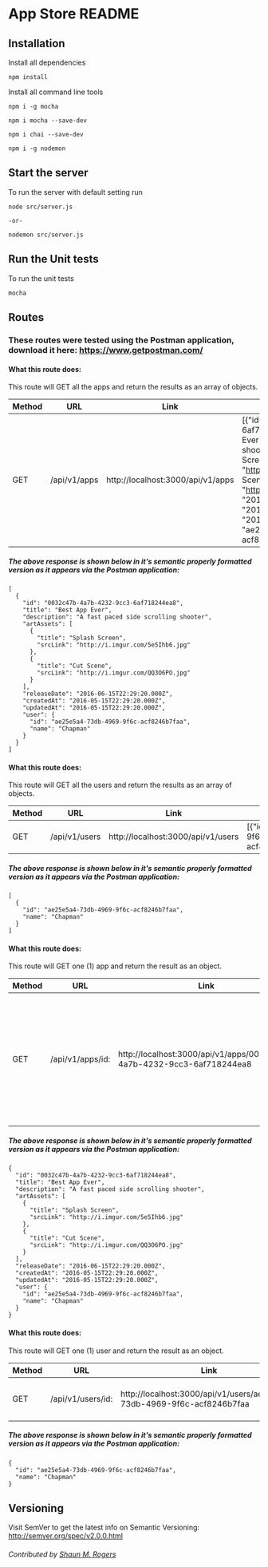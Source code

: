# App Store README

## Installation

Install all dependencies
```
npm install
```

Install all command line tools
```
npm i -g mocha

npm i mocha --save-dev

npm i chai --save-dev

npm i -g nodemon
```


## Start the server

To run the server with default setting run
```
node src/server.js

-or-

nodemon src/server.js
```


## Run the Unit tests

To run the unit tests
```
mocha
```


## Routes

### These routes were tested using the Postman application, download it here: https://www.getpostman.com/

#### What this route does:
This route will GET all the apps and return the results as an array of objects.

| Method | URL | Link | Response |
|---|---|---|---|
| GET | /api/v1/apps | http://localhost:3000/api/v1/apps | [{"id": "0032c47b-4a7b-4232-9cc3-6af718244ea8","title": "Best App Ever","description": "A fast paced side scrolling shooter","artAssets": [{"title": "Splash Screen","srcLink": "http://i.imgur.com/5e5Ihb6.jpg"},{"title": "Cut Scene","srcLink": "http://i.imgur.com/QQ3O6PO.jpg"}],"releaseDate": "2016-06-15T22:29:20.000Z","createdAt": "2016-05-15T22:29:20.000Z","updatedAt": "2016-05-15T22:29:20.000Z","user": {"id": "ae25e5a4-73db-4969-9f6c-acf8246b7faa","name": "Chapman"}}] |
##### The above response is shown below in it's semantic properly formatted version as it appears via the Postman application:
```
[
  {
    "id": "0032c47b-4a7b-4232-9cc3-6af718244ea8",
    "title": "Best App Ever",
    "description": "A fast paced side scrolling shooter",
    "artAssets": [
      {
        "title": "Splash Screen",
        "srcLink": "http://i.imgur.com/5e5Ihb6.jpg"
      },
      {
        "title": "Cut Scene",
        "srcLink": "http://i.imgur.com/QQ3O6PO.jpg"
      }
    ],
    "releaseDate": "2016-06-15T22:29:20.000Z",
    "createdAt": "2016-05-15T22:29:20.000Z",
    "updatedAt": "2016-05-15T22:29:20.000Z",
    "user": {
      "id": "ae25e5a4-73db-4969-9f6c-acf8246b7faa",
      "name": "Chapman"
    }
  }
]
```

#### What this route does:
This route will GET all the users and return the results as an array of objects.

| Method | URL | Link | Response |
|---|---|---|---|
| GET | /api/v1/users | http://localhost:3000/api/v1/users | [{"id": "ae25e5a4-73db-4969-9f6c-acf8246b7faa","name":"Chapman"}]|
##### The above response is shown below in it's semantic properly formatted version as it appears via the Postman application:
```
[
  {
    "id": "ae25e5a4-73db-4969-9f6c-acf8246b7faa",
    "name": "Chapman"
  }
]
```

#### What this route does:
This route will GET one (1) app and return the result as an object.

| Method | URL | Link | Response |
|---|---|---|---|
| GET | /api/v1/apps/id: | http://localhost:3000/api/v1/apps/0032c47b-4a7b-4232-9cc3-6af718244ea8 | {"id": "0032c47b-4a7b-4232-9cc3-6af718244ea8","title": "Best App Ever","description": "A fast paced side scrolling shooter","artAssets": [{"title": "Splash Screen","srcLink": "http://i.imgur.com/5e5Ihb6.jpg"},{"title": "Cut Scene","srcLink": "http://i.imgur.com/QQ3O6PO.jpg"}],"releaseDate": "2016-06-15T22:29:20.000Z","createdAt": "2016-05-15T22:29:20.000Z","updatedAt": "2016-05-15T22:29:20.000Z","user": {"id": "ae25e5a4-73db-4969-9f6c-acf8246b7faa","name": "Chapman"}} |
##### The above response is shown below in it's semantic properly formatted version as it appears via the Postman application:
```
{
  "id": "0032c47b-4a7b-4232-9cc3-6af718244ea8",
  "title": "Best App Ever",
  "description": "A fast paced side scrolling shooter",
  "artAssets": [
    {
      "title": "Splash Screen",
      "srcLink": "http://i.imgur.com/5e5Ihb6.jpg"
    },
    {
      "title": "Cut Scene",
      "srcLink": "http://i.imgur.com/QQ3O6PO.jpg"
    }
  ],
  "releaseDate": "2016-06-15T22:29:20.000Z",
  "createdAt": "2016-05-15T22:29:20.000Z",
  "updatedAt": "2016-05-15T22:29:20.000Z",
  "user": {
    "id": "ae25e5a4-73db-4969-9f6c-acf8246b7faa",
    "name": "Chapman"
  }
}
```

#### What this route does:
This route will GET one (1) user and return the result as an object.

| Method | URL | Link | Response |
|---|---|---|---|
| GET | /api/v1/users/id: | http://localhost:3000/api/v1/users/ae25e5a4-73db-4969-9f6c-acf8246b7faa | {"id": "ae25e5a4-73db-4969-9f6c-acf8246b7faa","name": "Chapman"} |
##### The above response is shown below in it's semantic properly formatted version as it appears via the Postman application:
```
{
  "id": "ae25e5a4-73db-4969-9f6c-acf8246b7faa",
  "name": "Chapman"
}
```

## Versioning
Visit SemVer to get the latest info on Semantic Versioning: http://semver.org/spec/v2.0.0.html

###### Contributed by <a href="mailto:smrogers@fullsail.edu">Shaun M. Rogers</a>

